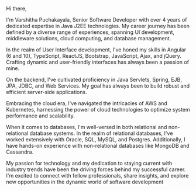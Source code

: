 Hi there,

I'm Varshitha Puchakayala, Senior Software Developer with over 4 years of dedicated expertise in Java J2EE technologies. My career journey has been defined by a diverse range of experiences, spanning UI development, middleware solutions, cloud computing, and database management.

In the realm of User Interface development, I've honed my skills in Angular (6 and 10), TypeScript, ReactJS, Bootstrap, JavaScript, Ajax, and jQuery. Crafting dynamic and user-friendly interfaces has always been a passion of mine.

On the backend, I've cultivated proficiency in Java Servlets, Spring, EJB, JPA, JDBC, and Web Services. My goal has always been to build robust and efficient server-side applications.

Embracing the cloud era, I've navigated the intricacies of AWS and Kubernetes, harnessing the power of cloud technologies to optimize system performance and scalability.

When it comes to databases, I'm well-versed in both relational and non-relational database systems. In the realm of relational databases, I've worked extensively with Oracle, SQL, MySQL, and Postgres. Additionally, I have hands-on experience with non-relational databases like MongoDB and Cassandra.




My passion for technology and my dedication to staying current with industry trends have been the driving forces behind my successful career. I'm excited to connect with fellow professionals, share insights, and explore new opportunities in the dynamic world of software development
